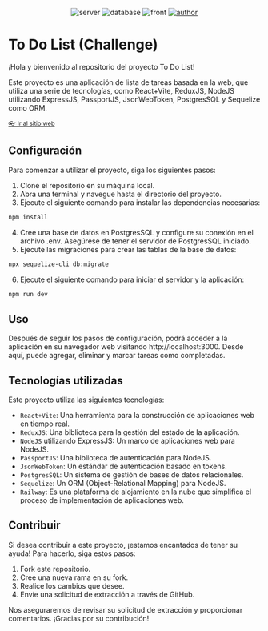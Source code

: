 <p align="center">
    <img src="https://img.shields.io/badge/Server-Nodejs-brightgreen" alt="server"/>
    <img src="https://img.shields.io/badge/Database-PostgresSQL-blue" alt="database"/>
    <img src="https://img.shields.io/badge/Frontend-React%20%2B%20Vite-blue" alt="front"/>
    <a href="https://snthz.com/" target="_blank"> 
        <img src="https://img.shields.io/badge/Author-Axl%20Santos-blue" alt="author"/>
    </a>
</p>


# To Do List  (Challenge)


¡Hola y bienvenido al repositorio del proyecto To Do List!

Este proyecto es una aplicación de lista de tareas basada en la web, que utiliza una serie de tecnologías, como React+Vite, ReduxJS, NodeJS utilizando ExpressJS, PassportJS, JsonWebToken, PostgresSQL y Sequelize como ORM.

<p style="font-size: 12px;"><a href="https://todo-challenge-production.up.railway.app/auth" target="_blank"> 👓 Ir al sitio web</a></p>

## Configuración
Para comenzar a utilizar el proyecto, siga los siguientes pasos:

1. Clone el repositorio en su máquina local.
2. Abra una terminal y navegue hasta el directorio del proyecto.
3. Ejecute el siguiente comando para instalar las dependencias necesarias:
```bash
npm install
```
4. Cree una base de datos en PostgresSQL y configure su conexión en el archivo .env. Asegúrese de tener el servidor de PostgresSQL iniciado.
5. Ejecute las migraciones para crear las tablas de la base de datos:
```bash
npx sequelize-cli db:migrate
```
6. Ejecute el siguiente comando para iniciar el servidor y la aplicación:
```bash
npm run dev
```
## Uso
Después de seguir los pasos de configuración, podrá acceder a la aplicación en su navegador web visitando http://localhost:3000. Desde aquí, puede agregar, eliminar y marcar tareas como completadas.

## Tecnologías utilizadas
Este proyecto utiliza las siguientes tecnologías:

- `React+Vite`: Una herramienta para la construcción de aplicaciones web en tiempo real.
- `ReduxJS`: Una biblioteca para la gestión del estado de la aplicación.
- `NodeJS` utilizando ExpressJS: Un marco de aplicaciones web para NodeJS.
- `PassportJS`: Una biblioteca de autenticación para NodeJS.
- `JsonWebToken`: Un estándar de autenticación basado en tokens.
- `PostgresSQL`: Un sistema de gestión de bases de datos relacionales.
- `Sequelize`: Un ORM (Object-Relational Mapping) para NodeJS.
- `Railway`: Es una plataforma de alojamiento en la nube que simplifica el proceso de implementación de aplicaciones web.

## Contribuir
Si desea contribuir a este proyecto, ¡estamos encantados de tener su ayuda! Para hacerlo, siga estos pasos:

1. Fork este repositorio.
2. Cree una nueva rama en su fork.
3. Realice los cambios que desee.
4. Envíe una solicitud de extracción a través de GitHub.

Nos aseguraremos de revisar su solicitud de extracción y proporcionar comentarios. ¡Gracias por su contribución!